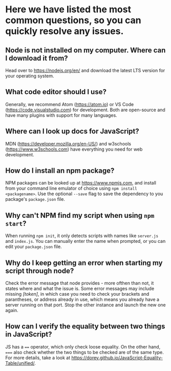 # Here we have listed the most common questions, so you can quickly resolve any issues.

**Node is not installed on my computer. Where can I download it from?**
--
Head over to https://nodejs.org/en/ and download the latest LTS version for your operating system.

**What code editor should I use?**
--
Generally, we recommend Atom (https://atom.io) or VS Code (https://code.visualstudio.com) for development. Both are open-source and have many plugins with support for many languages.

**Where can I look up docs for JavaScript?**
--
MDN (https://developer.mozilla.org/en-US/) and w3schools (https://www.w3schools.com) have everything you need for web development.

**How do I install an npm package?**
--
NPM packages can be looked up at https://www.npmjs.com, and install from your command line emulator of choice using `npm install <packagename>`. Use the optional `--save` flag to save the dependency to you package's `package.json` file.

**Why can't NPM find my script when using `npm start`?**
--
When running `npm init`, it only detects scripts with names like `server.js` and `index.js`. You can manually enter the name when prompted, or you can edit your `package.json` file.

**Why do I keep getting an error when starting my script through node?**
--
Check the error message that node provides - more ofthen than not, it states where and what the issue is. Some error messages may include missing _[token]_, in which case you need to check your brackets and parantheses, or address already in use, which means you already have a server running on that port. Stop the other instance and launch the new one again.

**How can I verify the equality between two things in JavaScript?**
--
JS has a `==` operator, which only check loose equality. On the other hand, `===` also check whether the two things to be checked are of the same type. For more details, take a look at https://dorey.github.io/JavaScript-Equality-Table/unified/.
